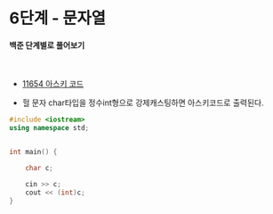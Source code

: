 # 6단계 - 문자열

#### 백준 단계별로 풀어보기

<br>


* [11654 아스키 코드](https://www.acmicpc.net/problem/11654)

* 헐 문자 char타입을 정수int형으로 강제캐스팅하면 아스키코드로 출력된다.

```cpp
#include <iostream>
using namespace std;


int main() {

	char c;

	cin >> c;
	cout << (int)c;
}
```